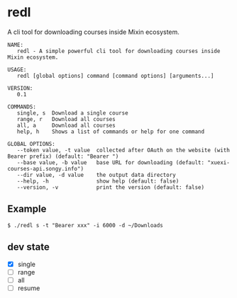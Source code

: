 # redl

A cli tool for downloading courses inside Mixin ecosystem.

```
NAME:
   redl - A simple powerful cli tool for downloading courses inside Mixin ecosystem.

USAGE:
   redl [global options] command [command options] [arguments...]

VERSION:
   0.1

COMMANDS:
   single, s  Download a single course
   range, r   Download all courses
   all, a     Download all courses
   help, h    Shows a list of commands or help for one command

GLOBAL OPTIONS:
   --token value, -t value  collected after OAuth on the website (with Bearer prefix) (default: "Bearer ")
   --base value, -b value   base URL for downloading (default: "xuexi-courses-api.songy.info")
   --dir value, -d value    the output data directory
   --help, -h               show help (default: false)
   --version, -v            print the version (default: false)

```
## Example

```
$ ./redl s -t "Bearer xxx" -i 6000 -d ~/Downloads
```

## dev state

- [x] single
- [ ] range
- [ ] all
- [ ] resume
